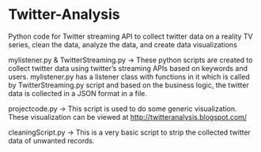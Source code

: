 # Twitter-Analysis
Python code for Twitter streaming API to collect twitter data on a reality TV series, clean the data, analyze the data, and create data visualizations

mylistener.py & TwitterStreaming.py -> These python scripts are created to collect twitter data using twitter’s streaming APIs based on keywords and users. mylistener.py has a listener class with functions in it which is called by TwitterStreaming.py script and based on the business logic, the twitter data is collected in a JSON format in a file.

 

projectcode.py -> This script is used to do some generic visualization. These visualization can be viewed at http://twitteranalysis.blogspot.com/

 

cleaningScript.py -> This is a very basic script to strip the collected twitter data of unwanted records.
